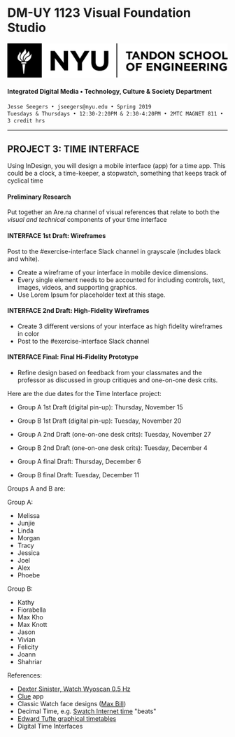 # DM-UY 1123 Visual Foundation Studio
![NYU](nyu_soe_logo.png)
#### Integrated Digital Media • Technology, Culture & Society Department 
    Jesse Seegers • jseegers@nyu.edu • Spring 2019 
    Tuesdays & Thursdays • 12:30-2:20PM & 2:30-4:20PM • 2MTC MAGNET 811 • 3 credit hrs
---


## PROJECT 3: TIME INTERFACE
Using InDesign, you will design a mobile interface (app) for a time app. This could be a clock, a time-keeper, a stopwatch, something that keeps track of cyclical time



#### Preliminary Research

Put together an Are.na channel of visual references that relate to both the *visual and technical* components of your time interface

#### INTERFACE 1st Draft: Wireframes    
Post to the #exercise-interface Slack channel in grayscale (includes black and white). 

* Create a wireframe of your interface in mobile device dimensions. 
* Every single element needs to be accounted for including controls, text, images, videos, and supporting graphics. 
* Use Lorem Ipsum for placeholder text at this stage.

#### INTERFACE 2nd Draft: High-Fidelity Wireframes  
* Create 3 different versions of your interface as high fidelity wireframes in color
* Post to the #exercise-interface Slack channel

#### INTERFACE Final: Final Hi-Fidelity Prototype 
* Refine design based on feedback from your classmates and the professor as discussed in group critiques and one-on-one desk crits.


Here are the due dates for the Time Interface project:

- Group A 1st Draft (digital pin-up): Thursday, November 15
- Group B 1st Draft (digital pin-up): Tuesday, November 20

- Group A 2nd Draft (one-on-one desk crits): Tuesday, November 27
- Group B 2nd Draft (one-on-one desk crits): Tuesday, December 4

- Group A final Draft: Thursday, December 6
- Group B final Draft: Tuesday, December 11

Groups A and B are:

Group A:
- Melissa
- Junjie
- Linda
- Morgan
- Tracy
- Jessica
- Joel
- Alex
- Phoebe

Group B:
- Kathy
- Fiorabella
- Max Kho
- Max Knott
- Jason
- Vivian
- Felicity
- Joann
- Shahriar


References:

- [Dexter Sinister, Watch Wyoscan 0.5 Hz](https://www.youtube.com/watch?v=Ud4NN8pE74A)
- [Clue](https://itunes.apple.com/us/app/clue-period-ovulation-tracker/id657189652) app
- Classic Watch face designs ([Max Bill](https://originalmaxbilljunghans.blogspot.com/))
- Decimal Time, e.g. [Swatch Internet time](https://en.wikipedia.org/wiki/Swatch_Internet_Time) "beats"
- [Edward Tufte graphical timetables](https://www.edwardtufte.com/bboard/q-and-a-fetch-msg?msg_id=0003zP)
- Digital Time Interfaces




